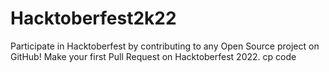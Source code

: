 # Hacktoberfest2k22
Participate in Hacktoberfest by contributing to any Open Source project on GitHub! Make your first Pull Request on Hacktoberfest 2022.
cp code

